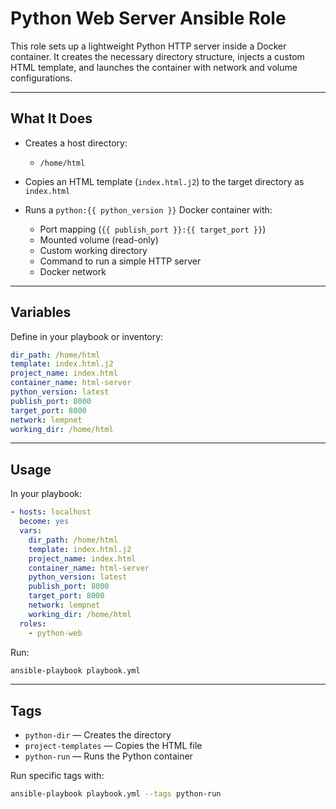 # Python Web Server Ansible Role

This role sets up a lightweight Python HTTP server inside a Docker container. It creates the necessary directory structure, injects a custom HTML template, and launches the container with network and volume configurations.

---

## What It Does

* Creates a host directory:

  * `/home/html`
* Copies an HTML template (`index.html.j2`) to the target directory as `index.html`
* Runs a `python:{{ python_version }}` Docker container with:

  * Port mapping (`{{ publish_port }}:{{ target_port }}`)
  * Mounted volume (read-only)
  * Custom working directory
  * Command to run a simple HTTP server
  * Docker network

---

## Variables

Define in your playbook or inventory:

```yaml
dir_path: /home/html
template: index.html.j2
project_name: index.html
container_name: html-server
python_version: latest
publish_port: 8000
target_port: 8000
network: lempnet
working_dir: /home/html
```

---

## Usage

In your playbook:

```yaml
- hosts: localhost
  become: yes
  vars:
    dir_path: /home/html
    template: index.html.j2
    project_name: index.html
    container_name: html-server
    python_version: latest
    publish_port: 8000
    target_port: 8000
    network: lempnet
    working_dir: /home/html
  roles:
    - python-web
```

Run:

```bash
ansible-playbook playbook.yml
```

---

## Tags

* `python-dir` — Creates the directory
* `project-templates` — Copies the HTML file
* `python-run` — Runs the Python container

Run specific tags with:

```bash
ansible-playbook playbook.yml --tags python-run
```